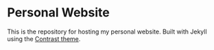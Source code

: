 # Personal Website
This is the repository for hosting my personal website. Built with Jekyll using the [Contrast theme](https://jekyllthemes.io/theme/contrast). 
